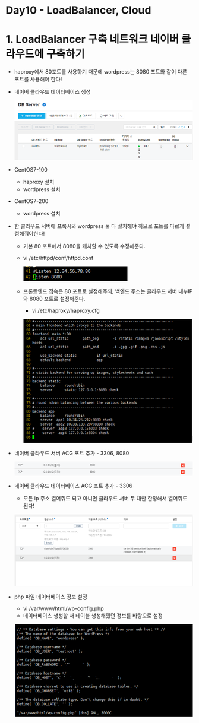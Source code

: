 # Day10 - LoadBalancer, Cloud

# 1. LoadBalancer 구축 네트워크 네이버 클라우드에 구축하기

- haproxy에서 80포트를 사용하기 때문에 wordpress는 8080 포트와 같이 다른 포트를 사용해야 한다!

- 네이버 클라우드 데이터베이스 생성
    
    ![Untitled](Day10%20-%20LoadBalancer,%20Cloud%2089927b0762e74cf4b2f7d82ca3362aa3/Untitled.png)
    

- CentOS7-100
    - haproxy 설치
    - wordpress 설치
- CentOS7-200
    - wordpress 설치

- 한 클라우드 서버에 프록시와 wordpress 둘 다 설치해야 하므로 포트를 다르게 설정해줘야한다!
    - 기본 80 포트에서 8080을 캐치할 수 있도록 수정해준다.
    - vi /etc/httpd/conf/httpd.conf
        
        ![Untitled](Day10%20-%20LoadBalancer,%20Cloud%2089927b0762e74cf4b2f7d82ca3362aa3/Untitled%201.png)
        
    
    - 프론트엔드 접속은 80 포트로 설정해주되, 백엔드 주소는 클라우드 서버 내부IP와 8080 포트로 설정해준다.
        - vi /etc/haproxy/haproxy.cfg
        
        ![Untitled](Day10%20-%20LoadBalancer,%20Cloud%2089927b0762e74cf4b2f7d82ca3362aa3/Untitled%202.png)
        
- 네이버 클라우드 서버 ACG 포트 추가 - 3306, 8080
    
    ![Untitled](Day10%20-%20LoadBalancer,%20Cloud%2089927b0762e74cf4b2f7d82ca3362aa3/Untitled%203.png)
    

- 네이버 클라우드 데이터베이스 ACG 포트 추가 - 3306
    - 모든 ip 주소 열어줘도 되고 아니면 클라우드 서버 두 대만 한정해서 열어줘도 된다!
    
    ![Untitled](Day10%20-%20LoadBalancer,%20Cloud%2089927b0762e74cf4b2f7d82ca3362aa3/Untitled%204.png)
    

- php 파일 데이터베이스 정보 설정
    - vi /var/www/html/wp-config.php
    - 데이터베이스 생성할 때 테이블 생성해줬던 정보를 바탕으로 설정
    
    ![Untitled](Day10%20-%20LoadBalancer,%20Cloud%2089927b0762e74cf4b2f7d82ca3362aa3/Untitled%205.png)
